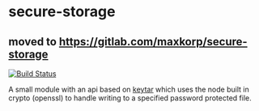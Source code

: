 # secure-storage
## moved to https://gitlab.com/maxkorp/secure-storage
[![Build Status](https://travis-ci.org/maxkorp/secure-storage.svg?branch=master)](https://travis-ci.org/maxkorp/secure-storage)

A small module with an api based on [keytar](https://github.com/atom/node-keytar) which uses the node built in crypto (openssl) to handle writing to a specified password protected file.
